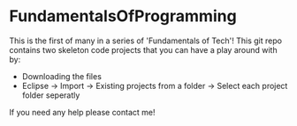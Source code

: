 # FundamentalsOfProgramming

This is the first of many in a series of 'Fundamentals of Tech'! This git repo contains two skeleton code projects that you can have a play around with by:
- Downloading the files
- Eclipse -> Import -> Existing projects from a folder -> Select each project folder seperatly

If you need any help please contact me!

